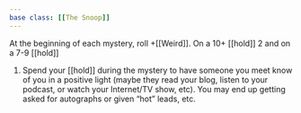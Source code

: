 ```yaml
---
base class: [[The Snoop]]
---
```

 At the beginning of each mystery, roll +[[Weird]]. On a 10+ [[hold]] 2 and on a 7-9 [[hold]] 
1. Spend your [[hold]] during the mystery to have someone you meet know of you in a positive light (maybe they read your blog, listen to your podcast, or watch your Internet/TV show, etc). You may end up getting asked for autographs or given “hot” leads, etc.
